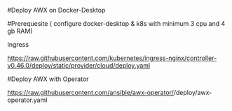 #Deploy AWX on Docker-Desktop

#Prerequesite ( configure docker-desktop & k8s with minimum 3 cpu and 4 gb RAM)

Ingress

https://raw.githubusercontent.com/kubernetes/ingress-nginx/controller-v0.46.0/deploy/static/provider/cloud/deploy.yaml

#Deploy AWX with Operator

https://raw.githubusercontent.com/ansible/awx-operator/<release>/deploy/awx-operator.yaml
